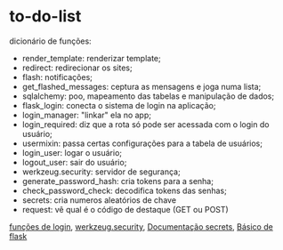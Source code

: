# to-do-list

dicionário de funções:
- render_template: renderizar template;
- redirect: redirecionar os sites;
- flash: notificações;
- get_flashed_messages: ceptura as mensagens e joga numa lista;
- sqlalchemy: poo, mapeamento das tabelas e manipulação de dados;
- flask_login: conecta o sistema de login na aplicação;
- login_manager: "linkar" ela no app;
- login_required: diz que a rota só pode ser acessada com o login do usuário;
- usermixin: passa certas configurações para a tabela de usuários;
- login_user: logar o usuário;
- logout_user: sair do usuário;
- werkzeug.security: servidor de segurança;
- generate_password_hash: cria tokens para a senha;
- check_password_check: decodifica tokens das senhas;
- secrets: cria numeros aleatórios de chave
- request: vê qual é o código de destaque (GET ou POST)

<a href="https://flask-login.readthedocs.io/en/latest/">funções de login</a>,
<a href="https://flask-login.readthedocs.io/en/latest/](https://github.com/pallets/werkzeug/blob/main/src/werkzeug/security.py)https://github.com/pallets/werkzeug/blob/main/src/werkzeug/security.py">werkzeug.security</a>,
<a href="https://flask-login.readthedocs.io/en/latest/](https://docs.python.org/3/library/secrets.html)https://docs.python.org/3/library/secrets.html">Documentação secrets</a>,
<a href="https://www.codementor.io/@overiq/basics-of-flask-fzvh8ueed">Básico de flask</a>

